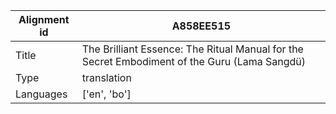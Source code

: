 |Alignment id | A858EE515
| --- | --- 
|Title | The Brilliant Essence: The Ritual Manual for the Secret Embodiment of the Guru (Lama Sangdü) 
|Type | translation
|Languages | ['en', 'bo']
